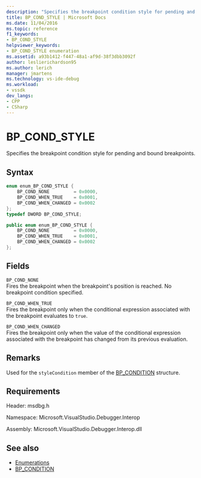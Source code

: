 ```yaml
---
description: "Specifies the breakpoint condition style for pending and bound breakpoints."
title: BP_COND_STYLE | Microsoft Docs
ms.date: 11/04/2016
ms.topic: reference
f1_keywords:
- BP_COND_STYLE
helpviewer_keywords:
- BP_COND_STYLE enumeration
ms.assetid: a93b1412-f447-48a1-af9d-38f3dbb3092f
author: leslierichardson95
ms.author: lerich
manager: jmartens
ms.technology: vs-ide-debug
ms.workload:
- vssdk
dev_langs:
- CPP
- CSharp
---
```

# BP_COND_STYLE
Specifies the breakpoint condition style for pending and bound breakpoints.

## Syntax

```cpp
enum enum_BP_COND_STYLE {
    BP_COND_NONE         = 0x0000,
    BP_COND_WHEN_TRUE    = 0x0001,
    BP_COND_WHEN_CHANGED = 0x0002
};
typedef DWORD BP_COND_STYLE;
```

```csharp
public enum enum_BP_COND_STYLE {
    BP_COND_NONE         = 0x0000,
    BP_COND_WHEN_TRUE    = 0x0001,
    BP_COND_WHEN_CHANGED = 0x0002
};
```

## Fields
`BP_COND_NONE`\
Fires the breakpoint when the breakpoint's position is reached. No breakpoint condition specified.

`BP_COND_WHEN_TRUE`\
Fires the breakpoint only when the conditional expression associated with the breakpoint evaluates to `true`.

`BP_COND_WHEN_CHANGED`\
Fires the breakpoint only when the value of the conditional expression associated with the breakpoint has changed from its previous evaluation.

## Remarks
Used for the `styleCondition` member of the [BP_CONDITION](../../../extensibility/debugger/reference/bp-condition.md) structure.

## Requirements
Header: msdbg.h

Namespace: Microsoft.VisualStudio.Debugger.Interop

Assembly: Microsoft.VisualStudio.Debugger.Interop.dll

## See also
- [Enumerations](../../../extensibility/debugger/reference/enumerations-visual-studio-debugging.md)
- [BP_CONDITION](../../../extensibility/debugger/reference/bp-condition.md)
